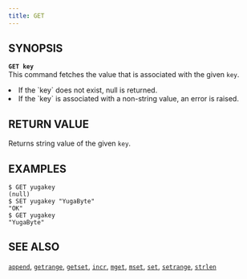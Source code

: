 ```yaml
---
title: GET
---
```


## SYNOPSIS
<b>`GET key`</b><br>
This command fetches the value that is associated with the given `key`.

<li>If the `key` does not exist, null is returned.</li>
<li>If the `key` is associated with a non-string value, an error is raised.</li>

## RETURN VALUE
Returns string value of the given `key`.

## EXAMPLES
```
$ GET yugakey
(null)
$ SET yugakey "YugaByte"
"OK"
$ GET yugakey
"YugaByte"
```

## SEE ALSO
[`append`](../append/), [`getrange`](../getrange/), [`getset`](../getset/), [`incr`](../incr/), [`mget`](../mget/), [`mset`](../mset/), [`set`](../set/), [`setrange`](../setrange/), [`strlen`](../strlen/)
